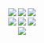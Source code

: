 
<div align=center> 

  <img src="https://img.shields.io/badge/Node.js-339933?style=flat-square&logo=Node.js&logoColor=white"/>
  <img src="https://img.shields.io/badge/NestJs-E0234E?style=flat-square&logo=NestJS&logoColor=white"/>
  <img src="https://img.shields.io/badge/SpringBoot-6DB33F?style=flat-square&logo=SpringBoot&logoColor=white"/>
  <br>

  <img src="https://img.shields.io/badge/Docker-2496ED?style=flat-square&logo=Docker&logoColor=white"/>
  <img src="https://img.shields.io/badge/Ubuntu-E95420?style=flat-square&logo=Ubuntu&logoColor=white"/>
  <img src="https://img.shields.io/badge/Github Action-2088FF?style=flat-square&logo=Github Action&logoColor=white"/>

  <br>

</div>


<div align=center> 
   <img src="https://github-readme-stats.vercel.app/api/top-langs/?username=Dote10&hide=html,css&count_private=true&layout=compact"/>
     <!--<img src="https://github-readme-stats.vercel.app/api?username=Dote10&show_icons=true"/>--!>
</div>


<!--
**Dote10/Dote10** is a ✨ _special_ ✨ repository because its `README.md` (this file) appears on your GitHub profile.

Here are some ideas to get you started:

- 🔭 I’m currently working on ...
- 🌱 I’m currently learning ...
- 👯 I’m looking to collaborate on ...
- 🤔 I’m looking for help with ...
- 💬 Ask me about ...
- 📫 How to reach me: ...
- 😄 Pronouns: ...
- ⚡ Fun fact: ...
-->
